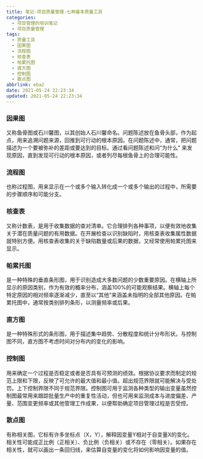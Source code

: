 ```yaml
---
title: 笔记-项目质量管理-七种基本质量工具
categories:
  - 项目管理的培训笔记
  - 项目质量管理
tags:
  - 质量工具
  - 因果图
  - 流程图
  - 核查表
  - 帕累托图
  - 直方图
  - 控制图
  - 散点图
abbrlink: eba2
date: 2021-05-24 22:23:34
updated: 2021-05-24 22:23:34
---
```


### 因果图

又称鱼骨图或石川馨图，以其创始人石川馨命名。问题陈述放在鱼骨头部，作为起点，用来追溯问题来源，回推到可行动的根本原因。在问题陈述中，通常，把问题描述为一个要被弥补的差距或要达到的目标。通过看问题陈述和问“为什么” 来发现原因，直到发现可行动的根本原因，或者列尽每根鱼骨上的合理可能性。

### 流程图

也称过程图，用来显示在一个或多个输入转化成一个或多个输出的过程中，所需要的步骤顺序和可能分支。

### 核查表

又称计数表，是用于收集数据的查对清单。它合理排列各种事项，以便有效地收集关于潜在质量问题的有用数据。在开展检查以识别缺陷时，用核查表收集属性数据就特别方便。用核查表收集的关于缺陷数量或后果的数据，又经常使用帕累托图来显示。

### 帕累托图

是一种特殊的垂直条形图，用于识别造成大多数问题的少数重要原因。在横轴上所显示的原因类别，作为有效的概率分布，涵盖100%的可能观察结果。横轴上每个特定原因的相对频率逐渐减少，直至以“其他”来涵盖未指明的全部其他原因。在帕累托图中，通常按类别排列条形，以测量频率或后果。

### 直方图

是一种特殊形式的条形图，用于描述集中趋势、分散程度和统计分布形状。与控制图不同，直方图不考虑时间对分布内的变化的影响。

### 控制图

用来确定一个过程是否稳定或者是否具有可预测的绩效。根据协议要求而制定的规范上限和下限，反映了可允许的最大值和最小值。超出规范界限就可能解决与受处罚。上下控制界限不同于规范界限。控制图可用于监测各种类型的输出变量虽然控制图最常用来跟踪批量生产中的重复性活动，但也可用来监测成本与进度偏差、产量、范围变更频率或其他管理工作成果，以便帮助确定项目管理过程是否受控。

### 散点图

有称相关图，它标有许多坐标点（X，Y），解释因变量Y相对于自变量X的变化。相关性可能成正比例（正相关）、负比例（负相关）或不存在（零相关）。如果存在相关性，就可以画出一条回归线，来估算自变量的变化将如何影响因变量的值。
